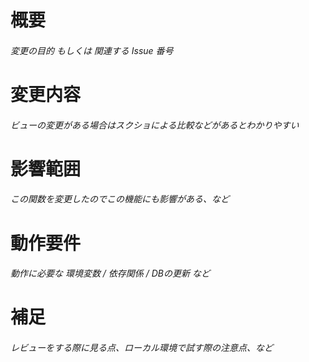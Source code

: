 # 概要
###### 変更の目的 もしくは 関連する Issue 番号

# 変更内容
###### ビューの変更がある場合はスクショによる比較などがあるとわかりやすい

# 影響範囲
###### この関数を変更したのでこの機能にも影響がある、など

# 動作要件
###### 動作に必要な 環境変数 / 依存関係 / DBの更新 など

# 補足
###### レビューをする際に見る点、ローカル環境で試す際の注意点、など
